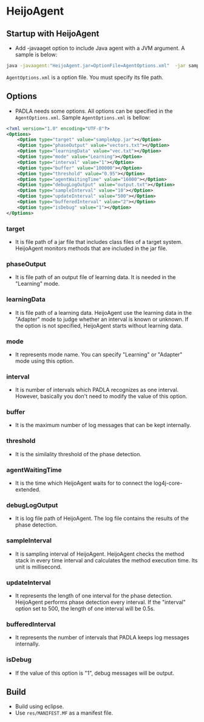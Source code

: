# HeijoAgent

## Startup with HeijoAgent
* Add -javaaget option to include Java agent with a JVM argument. A sample is below:
```sh
java -javaagent:"HeijoAgent.jar=OptionFile=AgentOptions.xml"  -jar sampleApp.jar
```
`AgentOptions.xml` is a option file. You must specify its file path.

## Options
* PADLA needs some options. All options can be specified in the `AgentOptions.xml`. Sample `AgentOptions.xml` is bellow:

```xml
<?xml version="1.0" encoding="UTF-8"?>
<Options>
    <Option type="target" value="sampleApp.jar"></Option>
    <Option type="phaseOutput" value="vectors.txt"></Option>
    <Option type="learningData" value="vec.txt"></Option>
    <Option type="mode" value="Learning"></Option>
    <Option type="interval" value="1"></Option>
    <Option type="buffer" value="100000"></Option>
    <Option type="threshold" value="0.95"></Option>
    <Option type="agentWaitingTime" value="16000"></Option>
    <Option type="debugLogOutput" value="output.txt"></Option>
    <Option type="sampleInterval" value="10"></Option>
    <Option type="updateInterval" value="500"></Option>
    <Option type="bufferedInterval" value="2"></Option>
    <Option type="isDebug" value="1"></Option>
</Options>

```

### target
* It is file path of a jar file that includes class files of a target system. HeijoAgent monitors methods that are included in the jar file.
### phaseOutput
* It is file path of an output file of learning data. It is needed in the "Learning" mode.
### learningData
* It is file path of a learning data. HeijoAgent use the learning data in the "Adapter" mode to judge whether an interval is known or unknown. If the option is not specified, HeijoAgent starts without learning data. 
### mode
* It represents mode name. You can specify "Learning" or "Adapter" mode using this option.
### interval
* It is number of intervals which PADLA recognizes as one interval. However, basically you don't need to modify the value of this option.
### buffer
* It is the maximum number of log messages that can be kept internally.
### threshold
* It is the similality threshold of the phase detection. 
### agentWaitingTime
* It is the time which HeijoAgent waits for to connect the log4j-core-extended.
### debugLogOutput
* It is log file path of HeijoAgent. The log file contains the results of the phase detection.
### sampleInterval
* It is sampling interval of HeijoAgent. HeijoAgent checks the method stack in every time interval and calculates the method execution time. Its unit is millisecond.
### updateInterval
* It represents the length of one interval for the phase detection. HeijoAgent performs phase detection every interval. If the "interval" option set to 500, the length of one interval will be 0.5s.
### bufferedInterval
* It represents the number of intervals that PADLA keeps log messages internally.
### isDebug
* If the value of this option is "1", debug messages will be output.
 

## Build
* Build using eclipse.
* Use `res/MANIFEST.MF` as a manifest file.
